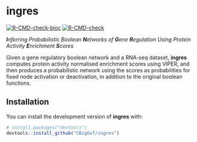 
<!-- README.md is generated from README.Rmd. Please edit that file -->

# ingres

<!-- badges: start -->

[![R-CMD-check-bioc](https://github.com/CBigOxf/ingres/workflows/R-CMD-check-bioc/badge.svg)](https://github.com/CBigOxf/ingres/actions)
[![R-CMD-check](https://github.com/CBigOxf/ingres/actions/workflows/r-cmd-check.yml/badge.svg)](https://github.com/CBigOxf/ingres/actions/workflows/r-cmd-check.yml)
<!-- badges: end -->

***I**nferring Probabilistic Boolean **N**etworks of **G**ene
**R**egulation Using Protein Activity **E**nrichment **S**cores*

Given a gene regulatory boolean network and a RNA-seq dataset,
**ingres** computes protein activity normalised enrichment scores using
VIPER, and then produces a probabilistic network using the scores as
probabilities for fixed node activation or deactivation, in addition to
the original boolean functions.

## Installation

You can install the development version of **ingres** with:

``` r
# install.packages("devtools")
devtools::install_github("CBigOxf/ingres")
```
